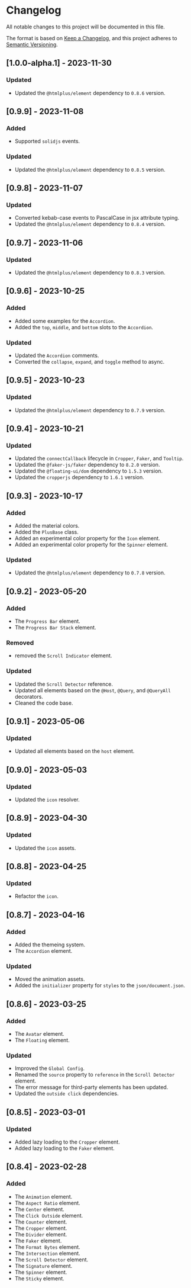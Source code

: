 # Changelog

All notable changes to this project will be documented in this file.

The format is based on [Keep a Changelog](https://keepachangelog.com/en/1.0.0/),
and this project adheres to [Semantic Versioning](https://semver.org/spec/v2.0.0.html).

## [1.0.0-alpha.1] - 2023-11-30

### Updated

- Updated the `@htmlplus/element` dependency to `0.8.6` version.

## [0.9.9] - 2023-11-08

### Added

- Supported `solidjs` events.

### Updated

- Updated the `@htmlplus/element` dependency to `0.8.5` version.

## [0.9.8] - 2023-11-07

### Updated

- Converted kebab-case events to PascalCase in jsx attribute typing.
- Updated the `@htmlplus/element` dependency to `0.8.4` version.

## [0.9.7] - 2023-11-06

### Updated

- Updated the `@htmlplus/element` dependency to `0.8.3` version.

## [0.9.6] - 2023-10-25

### Added

- Added some examples for the `Accordion`.
- Added the `top`, `middle`, and `bottom` slots to the `Accordion`.

### Updated

- Updated the `Accordion` comments.
- Converted the `collapse`, `expand`, and `toggle` method to async.

## [0.9.5] - 2023-10-23

### Updated

- Updated the `@htmlplus/element` dependency to `0.7.9` version.

## [0.9.4] - 2023-10-21

### Updated

- Updated the `connectCallback` lifecycle in `Cropper`, `Faker`, and `Tooltip`.
- Updated the `@faker-js/faker` dependency to `8.2.0` version.
- Updated the `@floating-ui/dom` dependency to `1.5.3` version.
- Updated the `cropperjs` dependency to `1.6.1` version.

## [0.9.3] - 2023-10-17

### Added

- Added the material colors.
- Added the `PlusBase` class.
- Added an experimental color property for the `Icon` element.
- Added an experimental color property for the `Spinner` element.

### Updated

- Updated the `@htmlplus/element` dependency to `0.7.8` version.

## [0.9.2] - 2023-05-20

### Added

- The `Progress Bar` element.
- The `Progress Bar Stack` element.

### Removed

- removed the `Scroll Indicator` element.

### Updated

- Updated the `Scroll Detector` reference.
- Updated all elements based on the `@Host`, `@Query`, and `@QueryAll` decorators.
- Cleaned the code base.

## [0.9.1] - 2023-05-06

### Updated

- Updated all elements based on the `host` element.

## [0.9.0] - 2023-05-03

### Updated

- Updated the `icon` resolver.

## [0.8.9] - 2023-04-30

### Updated

- Updated the `icon` assets.

## [0.8.8] - 2023-04-25

### Updated

- Refactor the `icon`.

## [0.8.7] - 2023-04-16

### Added

- Added the themeing system.
- The `Accordion` element.

### Updated

- Moved the animation assets.
- Added the `initializer` property for `styles` to the `json/document.json`.

## [0.8.6] - 2023-03-25

### Added

- The `Avatar` element.
- The `Floating` element.

### Updated

- Improved the `Global Config`.
- Renamed the `source` property to `reference` in the `Scroll Detector` element.
- The error message for third-party elements has been updated.
- Updated the `outside click` dependencies.

## [0.8.5] - 2023-03-01

### Updated

- Added lazy loading to the `Cropper` element.
- Added lazy loading to the `Faker` element.

## [0.8.4] - 2023-02-28

### Added

- The `Animation` element.
- The `Aspect Ratio` element.
- The `Center` element.
- The `Click Outside` element.
- The `Counter` element.
- The `Cropper` element.
- The `Divider` element.
- The `Faker` element.
- The `Format Bytes` element.
- The `Intersection` element.
- The `Scroll Detector` element.
- The `Signature` element.
- The `Spinner` element.
- The `Sticky` element.
